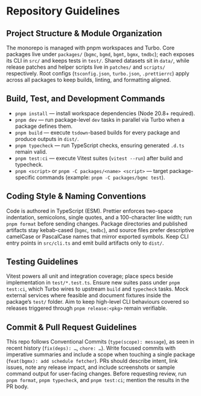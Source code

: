 # Repository Guidelines

## Project Structure & Module Organization

The monorepo is managed with pnpm workspaces and Turbo. Core packages live under `packages/` (`bgmc`, `bgmd`, `bgmt`, `bgmx`, `tmdbc`); each exposes its CLI in `src/` and keeps tests in `test/`. Shared datasets sit in `data/`, while release patches and helper scripts live in `patches/` and `scripts/` respectively. Root configs (`tsconfig.json`, `turbo.json`, `.prettierrc`) apply across all packages to keep builds, linting, and formatting aligned.

## Build, Test, and Development Commands

- `pnpm install` — install workspace dependencies (Node 20.8+ required).
- `pnpm dev` — run package-level `dev` tasks in parallel via Turbo when a package defines them.
- `pnpm build` — execute `tsdown`-based builds for every package and produce outputs in `dist/`.
- `pnpm typecheck` — run TypeScript checks, ensuring generated `.d.ts` remain valid.
- `pnpm test:ci` — execute Vitest suites (`vitest --run`) after build and typecheck.
- `pnpm <script>` or `pnpm -C packages/<name> <script>` — target package-specific commands (example: `pnpm -C packages/bgmc test`).

## Coding Style & Naming Conventions

Code is authored in TypeScript (ESM). Prettier enforces two-space indentation, semicolons, single quotes, and a 100-character line width; run `pnpm format` before sending changes. Package directories and published artifacts stay kebab-cased (`bgmc`, `tmdbc`), and source files prefer descriptive camelCase or PascalCase names that mirror exported symbols. Keep CLI entry points in `src/cli.ts` and emit build artifacts only to `dist/`.

## Testing Guidelines

Vitest powers all unit and integration coverage; place specs beside implementation in `test/*.test.ts`. Ensure new suites pass under `pnpm test:ci`, which Turbo wires to upstream `build` and `typecheck` tasks. Mock external services where feasible and document fixtures inside the package’s `test/` folder. Aim to keep high-level CLI behaviours covered so releases triggered through `pnpm release:<pkg>` remain verifiable.

## Commit & Pull Request Guidelines

This repo follows Conventional Commits (`type(scope): message`), as seen in recent history (`fix(deps): …`, `chore: …`). Write focused commits with imperative summaries and include a scope when touching a single package (`feat(bgmx): add schedule fetcher`). PRs should describe intent, link issues, note any release impact, and include screenshots or sample command output for user-facing changes. Before requesting review, run `pnpm format`, `pnpm typecheck`, and `pnpm test:ci`; mention the results in the PR body.
